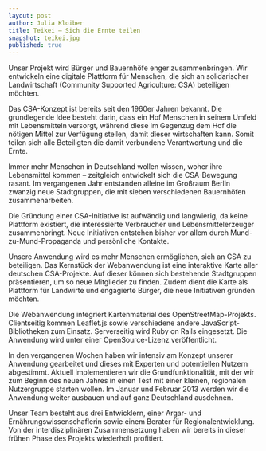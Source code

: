 ```yaml
---
layout: post
author: Julia Kloiber
title: Teikei – Sich die Ernte teilen
snapshot: teikei.jpg
published: true
---
```



Unser Projekt wird Bürger und Bauernhöfe enger zusammenbringen. Wir entwickeln eine digitale Plattform für Menschen, 
die sich an solidarischer Landwirtschaft (Community Supported Agriculture: CSA) beteiligen möchten.

Das CSA-Konzept ist bereits seit den 1960er Jahren bekannt. Die grundlegende Idee besteht darin, dass ein Hof Menschen 
in seinem Umfeld mit Lebensmitteln versorgt, während diese im Gegenzug dem Hof die nötigen Mittel zur Verfügung stellen, 
damit dieser wirtschaften kann. Somit teilen sich alle Beteiligten die damit verbundene Verantwortung und die Ernte.

Immer mehr Menschen in Deutschland wollen wissen, woher ihre Lebensmittel kommen – zeitgleich entwickelt sich die 
CSA-Bewegung rasant. Im vergangenen Jahr entstanden alleine im Großraum Berlin zwanzig neue Stadtgruppen, die mit 
sieben verschiedenen Bauernhöfen zusammenarbeiten.

Die Gründung einer CSA-Initiative ist aufwändig und langwierig, da keine Plattform existiert, die interessierte 
Verbraucher und Lebensmittelerzeuger zusammenbringt. Neue Initiativen entstehen bisher vor allem durch 
Mund-zu-Mund-Propaganda und persönliche Kontakte.

Unsere Anwendung wird es mehr Menschen ermöglichen, sich an CSA zu beteiligen. Das Kernstück der Webanwendung ist 
eine interaktive Karte aller deutschen CSA-Projekte. Auf dieser können sich bestehende Stadtgruppen präsentieren, 
um so neue Mitglieder zu finden. Zudem dient die Karte als Plattform für Landwirte und engagierte Bürger, die neue 
Initiativen gründen möchten.

Die Webanwendung integriert Kartenmaterial des OpenStreetMap-Projekts. Clientseitig kommen Leaflet.js sowie verschiedene 
andere JavaScript-Bibliotheken zum Einsatz. Serverseitig wird Ruby on Rails eingesetzt. Die Anwendung wird unter einer 
OpenSource-Lizenz veröffentlicht.

In den vergangenen Wochen haben wir intensiv am Konzept unserer Anwendung gearbeitet und dieses mit Experten und 
potentiellen Nutzern abgestimmt. Aktuell implementieren wir die Grundfunktionalität, mit der wir zum Beginn des 
neuen Jahres in einen Test mit einer kleinen, regionalen Nutzergruppe starten wollen. Im Januar und Februar 2013 
werden wir die Anwendung weiter ausbauen und auf ganz Deutschland ausdehnen.

Unser Team besteht aus drei Entwicklern, einer Argar- und Ernährungswissenschaflerin sowie einem Berater für 
Regionalentwicklung. Von der interdisziplinären Zusammensetzung haben wir bereits in dieser frühen Phase des 
Projekts wiederholt profitiert. 
 
